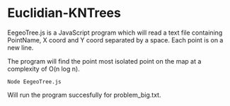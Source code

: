 # Euclidian-KNTrees

EegeoTree.js is a JavaScript program which will read a text file containing PointName, X coord and Y coord separated by a space. Each point is on a new line.

The program will find the point most isolated point on the map at a complexity of O(n log n).

```Node EegeoTree.js``` 

Will run the program succesfully for problem_big.txt.